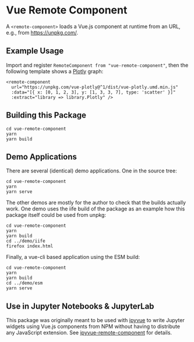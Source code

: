 # Vue Remote Component

A `<remote-component>` loads a Vue.js component at runtime from an URL, e.g.,
from https://unpkg.com/.

## Example Usage

Import and register `RemoteComponent from "vue-remote-component"`, then the following template shows a [Plotly](https://plotly.com) graph:

```
<remote-component
  url="https://unpkg.com/vue-plotly@^1/dist/vue-plotly.umd.min.js"
  :data="[{ x: [0, 1, 2, 3], y: [1, 3, 3, 7], type: 'scatter' }]"
  :extract="library => library.Plotly" />
```

## Building this Package

```
cd vue-remote-component
yarn
yarn build
```

## Demo Applications

There are several (identical) demo applications. One in the source tree:

```
cd vue-remote-component
yarn
yarn serve
```

The other demos are mostly for the author to check that the builds actually
work. One demo uses the iife build of the package as an example how this
package itself could be used from unpkg:

```
cd vue-remote-component
yarn
yarn build
cd ../demo/iife
firefox index.html
```

Finally, a vue-cli based application using the ESM build:

```
cd vue-remote-component
yarn
yarn build
cd ../demo/esm
yarn serve
```

## Use in Jupyter Notebooks & JupyterLab

This package was originally meant to be used with
[ipyvue](https://github.com/mariobuikhuizen/ipyvue) to write Jupyter widgets
using Vue.js components from NPM without having to distribute any JavaScript
extension. See
[ipyvue-remote-component](https://github.com/saraedum/ipyvue-remote-component)
for details.
